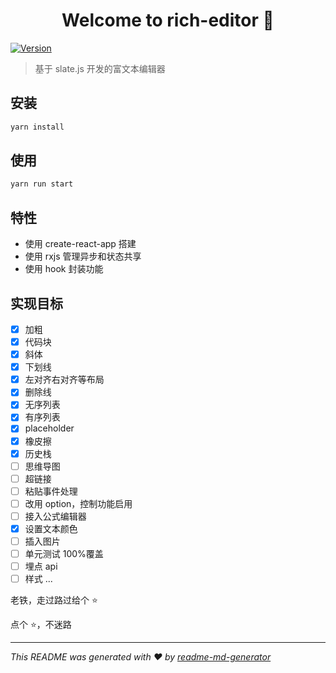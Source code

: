 <h1 align="center">Welcome to rich-editor 👋</h1>
<p>
  <a href="https://www.npmjs.com/package/rich-editor" target="_blank">
    <img alt="Version" src="https://img.shields.io/npm/v/rich-editor.svg">
  </a>
</p>

> 基于 slate.js 开发的富文本编辑器

## 安装

```sh
yarn install
```

## 使用

```sh
yarn run start
```

## 特性

- 使用 create-react-app 搭建
- 使用 rxjs 管理异步和状态共享
- 使用 hook 封装功能

## 实现目标

- [x] 加粗
- [x] 代码块
- [x] 斜体
- [x] 下划线
- [x] 左对齐右对齐等布局
- [x] 删除线
- [x] 无序列表
- [x] 有序列表
- [x] placeholder
- [x] 橡皮擦
- [x] 历史栈
- [ ] 思维导图
- [ ] 超链接
- [ ] 粘贴事件处理
- [ ] 改用 option，控制功能启用
- [ ] 接入公式编辑器
- [x] 设置文本颜色
- [ ] 插入图片
- [ ] 单元测试 100%覆盖
- [ ] 埋点 api
- [ ] 样式
      ...

老铁，走过路过给个 ⭐️

点个 ⭐️，不迷路

---

_This README was generated with ❤️ by [readme-md-generator](https://github.com/kefranabg/readme-md-generator)_
